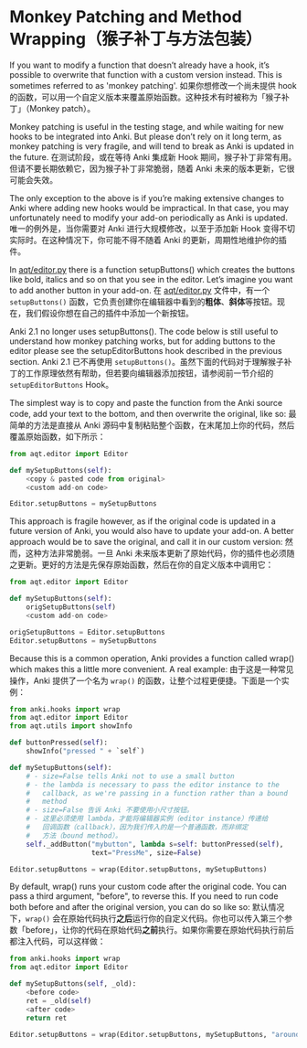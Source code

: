 # Monkey Patching and Method Wrapping（猴子补丁与方法包装）

If you want to modify a function that doesn’t already have a hook, it’s
possible to overwrite that function with a custom version instead. This
is sometimes referred to as 'monkey patching'.
如果你想修改一个尚未提供 hook 的函数，可以用一个自定义版本来覆盖原始函数。这种技术有时被称为「猴子补丁」（Monkey patch）。

Monkey patching is useful in the testing stage, and while waiting for new hooks to be integrated into Anki. But please don’t rely on it long term, as monkey patching is very fragile, and will tend to break as Anki is updated in the future.
在测试阶段，或在等待 Anki 集成新 Hook 期间，猴子补丁非常有用。但请不要长期依赖它，因为猴子补丁非常脆弱，随着 Anki 未来的版本更新，它很可能会失效。

The only exception to the above is if you’re making extensive changes to Anki where adding new hooks would be impractical. In that case, you may unfortunately need to modify your add-on periodically as Anki is updated.
唯一的例外是，当你需要对 Anki 进行大规模修改，以至于添加新 Hook 变得不切实际时。在这种情况下，你可能不得不随着 Anki 的更新，周期性地维护你的插件。

In [aqt/editor.py](https://github.com/ankitects/anki/blob/main/qt/aqt/editor.py) there is a function setupButtons() which creates the buttons like bold, italics and so on that you see in the editor. Let’s imagine you want to add another button in your add-on.
在 [aqt/editor.py](https://github.com/ankitects/anki/blob/main/qt/aqt/editor.py) 文件中，有一个 `setupButtons()` 函数，它负责创建你在编辑器中看到的**粗体**、**斜体**等按钮。现在，我们假设你想在自己的插件中添加一个新按钮。

Anki 2.1 no longer uses setupButtons(). The code below is still useful to understand how monkey patching works, but for adding buttons to the editor please see the setupEditorButtons hook described in the previous
section.
Anki 2.1 已不再使用 `setupButtons()`。虽然下面的代码对于理解猴子补丁的工作原理依然有帮助，但若要向编辑器添加按钮，请参阅前一节介绍的 `setupEditorButtons` Hook。

The simplest way is to copy and paste the function from the Anki source code, add your text to the bottom, and then overwrite the original, like so:
最简单的方法是直接从 Anki 源码中复制粘贴整个函数，在末尾加上你的代码，然后覆盖原始函数，如下所示：

```python
from aqt.editor import Editor

def mySetupButtons(self):
    <copy & pasted code from original>
    <custom add-on code>

Editor.setupButtons = mySetupButtons
```

This approach is fragile however, as if the original code is updated in a future version of Anki, you would also have to update your add-on. A better approach would be to save the original, and call it in our custom version:
然而，这种方法非常脆弱。一旦 Anki 未来版本更新了原始代码，你的插件也必须随之更新。更好的方法是先保存原始函数，然后在你的自定义版本中调用它：

```python
from aqt.editor import Editor

def mySetupButtons(self):
    origSetupButtons(self)
    <custom add-on code>

origSetupButtons = Editor.setupButtons
Editor.setupButtons = mySetupButtons
```

Because this is a common operation, Anki provides a function called wrap() which makes this a little more convenient. A real example:
由于这是一种常见操作，Anki 提供了一个名为 `wrap()` 的函数，让整个过程更便捷。下面是一个实例：

```python
from anki.hooks import wrap
from aqt.editor import Editor
from aqt.utils import showInfo

def buttonPressed(self):
    showInfo("pressed " + `self`)

def mySetupButtons(self):
    # - size=False tells Anki not to use a small button
    # - the lambda is necessary to pass the editor instance to the
    #   callback, as we're passing in a function rather than a bound
    #   method
    # - size=False 告诉 Anki 不要使用小尺寸按钮。
    # - 这里必须使用 lambda，才能将编辑器实例（editor instance）传递给
    #   回调函数（callback），因为我们传入的是一个普通函数，而非绑定
    #   方法（bound method）。
    self._addButton("mybutton", lambda s=self: buttonPressed(self),
                    text="PressMe", size=False)

Editor.setupButtons = wrap(Editor.setupButtons, mySetupButtons)
```

By default, wrap() runs your custom code after the original code. You can pass a third argument, "before", to reverse this. If you need to run code both before and after the original version, you can do so like so:
默认情况下，`wrap()` 会在原始代码执行**之后**运行你的自定义代码。你也可以传入第三个参数「before」，让你的代码在原始代码**之前**执行。如果你需要在原始代码执行前后都注入代码，可以这样做：

```python
from anki.hooks import wrap
from aqt.editor import Editor

def mySetupButtons(self, _old):
    <before code>
    ret = _old(self)
    <after code>
    return ret

Editor.setupButtons = wrap(Editor.setupButtons, mySetupButtons, "around")
```

